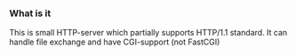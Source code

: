 ### What is it

This is small HTTP-server which partially supports HTTP/1.1 standard. It can handle file exchange and have CGI-support (not FastCGI) 
